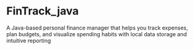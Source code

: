 # FinTrack_java
A Java-based personal finance manager that helps you track expenses, plan budgets, and visualize spending habits with local data storage and intuitive reporting
